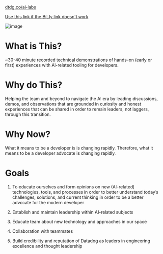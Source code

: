 [dtdg.co/ai-labs](https://dtdg.co/ai-labs)

[Use this link if the Bit.ly link doesn't work](https://ai-experiments-lab.netlify.app/)

![image](https://github.com/user-attachments/assets/9e985980-4722-48d7-9cca-9caf4d3948d3)

# What is This? 

~30-40 minute recorded technical demonstrations of hands-on (early or first) experiences with AI-related tooling for developers.

# Why do This?

Helping the team and beyond to navigate the AI era by leading discussions, demos, and observations that are grounded in curiosity and honest experiences that can be shared in order to remain leaders, not laggers, through this transition.

# Why Now?

What it means to be a developer is is changing rapidly. Therefore, what it means to be a developer advocate is changing rapidly.

# Goals

1. To educate ourselves and form opinions on new (AI-related) technologies, tools, and processes in order to better understand today’s challenges, solutions, and current thinking in order to be a better advocate for the modern developer

2. Establish and maintain leadership within AI-related subjects

3. Educate team about new technology and approaches in our space

4. Collaboration with teammates

5. Build credibility and reputation of Datadog as leaders in engineering excellence and thought leadership

